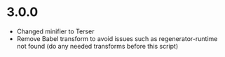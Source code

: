 # 3.0.0

- Changed minifier to Terser
- Remove Babel transform to avoid issues such as regenerator-runtime not found (do any needed transforms before this script)
